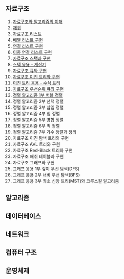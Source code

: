 ## 자료구조

01. [자료구조와 알고리즘의 이해](https://gurumee92.tistory.com/121)
02. [재귀](https://gurumee92.tistory.com/122)
03. [자료구조 리스트](https://gurumee92.tistory.com/123)
04. [배열 리스트 구현](https://gurumee92.tistory.com/124)
05. [연결 리스트 구현](https://gurumee92.tistory.com/125)
06. [이중 연결 리스트 구현](https://gurumee92.tistory.com/126)
07. [자료구조 스택과 구현](https://gurumee92.tistory.com/127)
08. [스택 응용 - 계산기](https://gurumee92.tistory.com/128)
09. [자료구조 큐와 구현](https://gurumee92.tistory.com/129)
10. [자료구조 이진 트리와 구현](https://gurumee92.tistory.com/130)
11. [이진 트리 응용 - 수식 트리](https://gurumee92.tistory.com/131)
12. [자료구조 우선순위 큐와 구현](https://gurumee92.tistory.com/132)
13. [정렬 알고리즘 1부 버블 정렬](https://gurumee92.tistory.com/133)
14. 정렬 알고리즘 2부 선택 정렬
15. 정렬 알고리즘 3부 삽입 정렬
16. 정렬 알고리즘 4부 힙 정렬
17. 정렬 알고리즘 5부 병합 정렬
18. 정렬 알고리즘 6부 퀵 정렬
19. 정렬 알고리즘 7부 기수 정렬과 정리
20. 자료구조 이진 탐색 트리와 구현
21. 자료구조 AVL 트리와 구현
22. 자료구조 Red-Black 트리와 구현
23. 자료구조 해쉬 테이블과 구현
24. 자료구조 그래프와 구현
25. 그래프 응용 1부 깊이 우선 탐색(DFS)
26. 그래프 응용 2부 너비 우선 탐색(BFS)
27. 그래프 응용 3부 최소 신장 트리(MST)와 크루스칼 알고리즘

## 알고리즘

## 데이터베이스

## 네트워크

## 컴퓨터 구조

## 운영체제